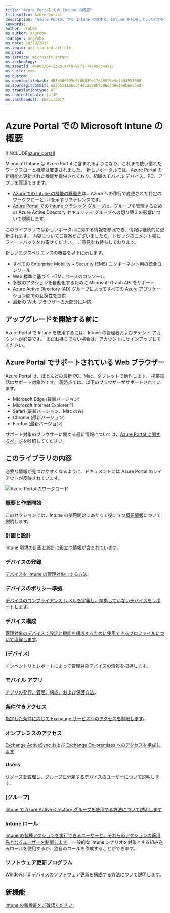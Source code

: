```yaml
---
title: "Azure Portal での Intune の概要"
titlesuffix: Azure portal
description: "Azure Portal での Intune の基本と、Intune を利用してデバイスを管理する方法について説明します。\""
keywords: 
author: arob98
ms.author: angrobe
nmanager: angrobe
ms.date: 10/30/2017
ms.topic: get-started-article
ms.prod: 
ms.service: microsoft-intune
ms.technology: 
ms.assetid: 4a085264-232a-4af0-97f1-747496c44517
ms.suite: ems
ms.custom: 
ms.openlocfilehash: d83b3d6609e5fd6839e17e46520e4ef3d4551568
ms.sourcegitcommit: 623c52116bc3fdd12680b9686dcd0e1eeb6ea5ed
ms.translationtype: HT
ms.contentlocale: ja-JP
ms.lasthandoff: 10/31/2017
---
```

# <a name="introduction-to-microsoft-intune-in-the-azure-portal"></a>Azure Portal での Microsoft Intune の概要


[!INCLUDE[azure_portal](./includes/azure_portal.md)]

Microsoft Intune は Azure Portal に含まれるようになり、これまで使い慣れたワークフローと機能は変更されました。
新しいポータルでは、Azure Portal の新機能と更新された機能が提供されており、組織のモバイル デバイス、PC、アプリを管理できます。

* [Azure での Intune の機能の移動先](ui-changes.md)は、Azure への移行で変更された特定のワークフローと UI を示すリファレンスです。
* [Azure Portal での Intune クラシック グループ](groups-get-started.md)は、グループを管理するための Azure Active Directory セキュリティ グループへの切り替えの影響について説明します。




このライブラリでは新しいポータルに関する情報を参照でき、情報は継続的に更新されます。 内容についてご提案がございましたら、トピックのコメント欄にフィードバックをお寄せください。 ご意見をお待ちしております。

新しいエクスペリエンスの概要を以下に示します。

- すべての Enterprise Mobility + Security (EMS) コンポーネント用の統合コンソール
- Web 標準に基づく HTML ベースのコンソール
- 多数のアクションを自動化するために Microsoft Graph API をサポート
- Azure Active Directory (AD) グループによってすべての Azure アプリケーション間での互換性を提供
- 最新の Web ブラウザーの大部分に対応

## <a name="before-you-start"></a>アップグレードを開始する前に

Azure Portal で Intune を使用するには、Intune の管理者およびテナント アカウントが必要です。 まだお持ちでない場合は、[アカウントにサインアップ](https://portal.office.com/Signup/Signup.aspx?OfferId=40BE278A-DFD1-470a-9EF7-9F2596EA7FF9&dl=INTUNE_A&ali=1#0%20)してください。

## <a name="supported-web-browsers-for-the-azure-portal"></a>Azure Portal でサポートされている Web ブラウザー

Azure Portal は、ほとんどの最新 PC、Mac、タブレットで動作します。 携帯電話はサポート対象外です。
現時点では、以下のブラウザーがサポートされています。

- Microsoft Edge (最新バージョン)
- Microsoft Internet Explorer 11
- Safari (最新バージョン、Mac のみ)
- Chrome (最新バージョン)
- Firefox (最新バージョン)

サポート対象のブラウザーに関する最新情報については、[Azure Portal に関するページ](https://docs.microsoft.com/azure/azure-preview-portal-supported-browsers-devices)を参照してください。

## <a name="whats-in-this-library"></a>このライブラリの内容

必要な情報が見つけやすくなるように、ドキュメントには Azure Portal のレイアウトが反映されています。

![Azure Portal のワークロード](./media/azure-portal-workloads.png)

### <a name="introduction-and-get-started"></a>概要と作業開始
このセクションでは、Intune の使用開始にあたって役に立つ[概要情報](introduction-intune.md)について説明します。
### <a name="plan-and-design"></a>計画と設計
Intune 環境の[計画と設計](/intune-classic/plan-design/introduction)に役立つ情報が含まれています。
### <a name="device-enrollment"></a>デバイスの登録
[デバイスを Intune の管理対象にする方法](device-enrollment.md)。
### <a name="device-compliance"></a>デバイスのポリシー準拠
[デバイスのコンプライアンス レベルを定義し、準拠していないデバイスをレポートします](device-compliance.md)。
### <a name="device-configuration"></a>デバイス構成
[管理対象のデバイスで設定と機能を構成するために使用できるプロファイルについて理解します](device-profiles.md)。
### <a name="devices"></a>[デバイス]
[インベントリとレポートによって管理対象デバイスの情報を把握します](device-management.md)。
### <a name="mobile-apps"></a>モバイル アプリ
[アプリの発行、管理、構成、および保護方法](app-management.md)。
### <a name="conditional-access"></a>条件付きアクセス
[指定した条件に応じて Exchange サービスへのアクセスを制限します](conditional-access.md)。
### <a name="on-premises-access"></a>オンプレミスのアクセス
[Exchange ActiveSync および Exchange On-premises へのアクセスを構成します](/intune-classic/deploy-use/mobile-device-management-with-exchange-activesync-and-microsoft-intune)
### <a name="users"></a>Users
[リソースを管理し、グループに分類するデバイスのユーザーについて](users-add.md)説明します。
### <a name="groups"></a>[グループ]
[Intune で Azure Active Directory グループを使用する方法について説明します](groups-get-started.md)
### <a name="intune-roles"></a>Intune ロール
[Intune の各種アクションを実行できるユーザーと、それらのアクションの適用先となるユーザーを制御します](role-based-access-control.md)。 一般的な Intune シナリオを対象とする組み込みロールを使用するか、独自のロールを作成することができます。
### <a name="software-updates"></a>ソフトウェア更新プログラム
[Windows 10 デバイスのソフトウェア更新を構成する方法について説明します](windows-update-for-business-configure.md)。



## <a name="whats-new"></a>新機能

[Intune の新機能をご確認ください](whats-new.md)。

